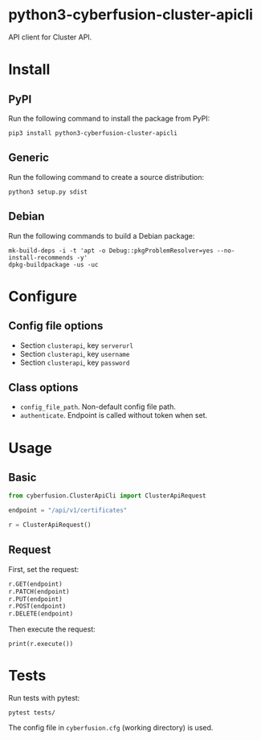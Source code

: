 # python3-cyberfusion-cluster-apicli

API client for Cluster API.

# Install

## PyPI

Run the following command to install the package from PyPI:

    pip3 install python3-cyberfusion-cluster-apicli

## Generic

Run the following command to create a source distribution:

    python3 setup.py sdist

## Debian

Run the following commands to build a Debian package:

    mk-build-deps -i -t 'apt -o Debug::pkgProblemResolver=yes --no-install-recommends -y'
    dpkg-buildpackage -us -uc

# Configure

## Config file options

* Section `clusterapi`, key `serverurl`
* Section `clusterapi`, key `username`
* Section `clusterapi`, key `password`

## Class options

* `config_file_path`. Non-default config file path.
* `authenticate`. Endpoint is called without token when set.

# Usage

## Basic

```python
from cyberfusion.ClusterApiCli import ClusterApiRequest

endpoint = "/api/v1/certificates"

r = ClusterApiRequest()
```

## Request

First, set the request:

```python
r.GET(endpoint)
r.PATCH(endpoint)
r.PUT(endpoint)
r.POST(endpoint)
r.DELETE(endpoint)
```

Then execute the request:

```
print(r.execute())
```

# Tests

Run tests with pytest:

    pytest tests/

The config file in `cyberfusion.cfg` (working directory) is used.
